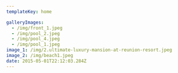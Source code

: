 ```yaml
---
templateKey: home

galleryImages:
  - /img/front_1.jpeg
  - /img/pool_2.jpeg
  - /img/pool_4.jpeg
  - /img/pool_1.jpeg
image_1: /img/2.ultimate-luxury-mansion-at-reunion-resort.jpeg
image_2: /img/beach1.jpeg
date: 2015-05-01T22:12:03.284Z
---
```

